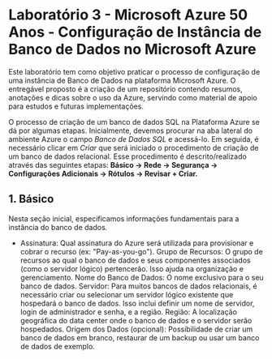 # Laboratório 3 - Microsoft Azure 50 Anos - Configuração de Instância de Banco de Dados no Microsoft Azure

Este laboratório tem como objetivo praticar o processo de configuração de uma instância de Banco de Dados na plataforma Microsoft Azure. O entregável proposto é a criação de um repositório contendo resumos, anotações e dicas sobre o uso da Azure, servindo como material de apoio para estudos e futuras implementações.

O processo de criação de um banco de dados SQL na Plataforma Azure se dá por algumas etapas. Inicialmente, devemos procurar na aba lateral do ambiente Azure o campo _Banco de Dados SQL_ e acessá-lo. Em seguida, é necessário clicar em _Criar_ que será iniciado o procedimento de criação de um banco de dados relacional. Esse procedimento é descrito/realizado através das seguintes etapas: **Básico → Rede → Segurança → Configurações Adicionais → Rótulos → Revisar + Criar.**

## 1. Básico
Nesta seção inicial, especificamos informações fundamentais para a instância do banco de dados.

- Assinatura: Qual assinatura do Azure será utilizada para provisionar e cobrar o recurso (ex: "Pay-as-you-go").
Grupo de Recursos: O grupo de recursos ao qual o banco de dados e seus componentes associados (como o servidor lógico) pertencerão. Isso ajuda na organização e gerenciamento.
Nome do Banco de Dados: O nome exclusivo para o seu banco de dados.
Servidor: Para muitos bancos de dados relacionais, é necessário criar ou selecionar um servidor lógico existente que hospedará o banco de dados. Isso inclui definir um nome de servidor, login de administrador e senha, e a região.
Região: A localização geográfica do data center onde o banco de dados e o servidor serão hospedados.
Origem dos Dados (opcional): Possibilidade de criar um banco de dados em branco, restaurar de um backup ou usar um banco de dados de exemplo.
